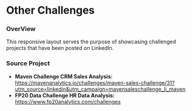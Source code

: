 # Other Challenges
### OverView
This responsive layout serves the purpose of showcasing challenged projects that have been posted on LinkedIn.
### Source Project
- **Maven Challenge CRM Sales Analysis:** https://mavenanalytics.io/challenges/maven-sales-challenge/31?utm_source=linkedin&utm_campaign=mavensaleschallenge_li_maven
- **FP20 Data Challenge HR Data Analysis:** https://www.fp20analytics.com/challenges
